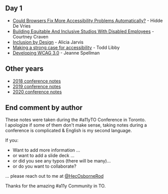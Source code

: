 ## Day 1
- [Could Browsers Fix More Accessibility Problems Automatically?](day1--fix-a11y-problems-automatically.md) - Hidde De Vries
- [Building Equitable And Inclusive Studios With Disabled Employees](day1--build-inclusive-studio.md) - Courtney Craven
- [Inclusion by Design](day1--inclusion-by-design.md) - Alicia Jarvis
- [Making a strong case for accessibility](day1--making-a-strong-case-for-a11y.md) - Todd Libby
- [Developing WCAG 3.0](day1--developing-wcag3.md) - Jeanne Spellman

## Other years

- [2018 conference notes](https://hecosbornerod.github.io/a11yTOConf2018/)
- [2019 conference notes](https://hecosbornerod.github.io/a11yTOConf2019/)
- [2020 conference notes](https://hecosbornerod.github.io/a11yTOConf2020/)


## End comment by author

These notes were taken during the #a11yTO Conference in Toronto.  
I apologize if some of them don't make sense, taking notes during a conference is complicated & English is my second language.

If you:

- Want to add more information ...
- or want to add a slide deck ...
- or did you see any typos (there will be many)...
- or do you want to collaborate?

... please reach out to me at [@HecOsborneRod](http://www.twitter.com/HecOsborneRod)

Thanks for the amazing #a11y Community in TO.